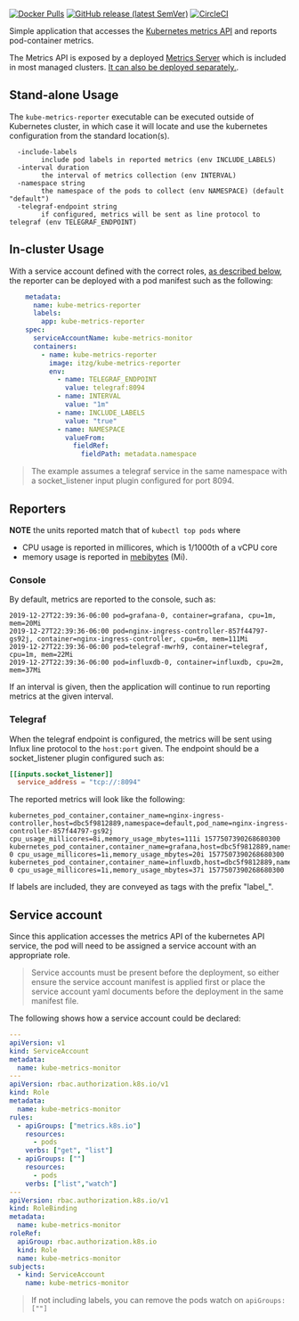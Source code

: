 
[![Docker Pulls](https://img.shields.io/docker/pulls/itzg/kube-metrics-reporter)](https://hub.docker.com/r/itzg/kube-metrics-reporter)
[![GitHub release (latest SemVer)](https://img.shields.io/github/v/release/itzg/kube-metrics-reporter)](https://github.com/itzg/kube-metrics-reporter/releases/latest)
[![CircleCI](https://circleci.com/gh/itzg/kube-metrics-reporter.svg?style=svg)](https://circleci.com/gh/itzg/kube-metrics-reporter)

Simple application that accesses the [Kubernetes metrics API](https://github.com/kubernetes/metrics) and reports pod-container metrics.

The Metrics API is exposed by a deployed [Metrics Server](https://kubernetes.io/docs/tasks/debug-application-cluster/resource-metrics-pipeline/#metrics-server) which is included in most managed clusters. [It can also be deployed separately.](https://github.com/kubernetes-sigs/metrics-server).

## Stand-alone Usage

The `kube-metrics-reporter` executable can be executed outside of Kubernetes cluster, in which case it will locate and use the kubernetes configuration from the standard location(s).

```
  -include-labels
    	include pod labels in reported metrics (env INCLUDE_LABELS)
  -interval duration
    	the interval of metrics collection (env INTERVAL)
  -namespace string
    	the namespace of the pods to collect (env NAMESPACE) (default "default")
  -telegraf-endpoint string
    	if configured, metrics will be sent as line protocol to telegraf (env TELEGRAF_ENDPOINT)
```

## In-cluster Usage

With a service account defined with the correct roles, [as described below](#service-account), the reporter can be deployed with a pod manifest such as the following:

```yaml
    metadata:
      name: kube-metrics-reporter
      labels:
        app: kube-metrics-reporter
    spec:
      serviceAccountName: kube-metrics-monitor
      containers:
        - name: kube-metrics-reporter
          image: itzg/kube-metrics-reporter
          env:
            - name: TELEGRAF_ENDPOINT
              value: telegraf:8094
            - name: INTERVAL
              value: "1m"
            - name: INCLUDE_LABELS
              value: "true"
            - name: NAMESPACE
              valueFrom:
                fieldRef:
                  fieldPath: metadata.namespace
```

> The example assumes a telegraf service in the same namespace with a socket_listener input plugin configured for port 8094.

## Reporters

**NOTE** the units reported match that of `kubectl top pods` where
- CPU usage is reported in millicores, which is 1/1000th of a vCPU core
- memory usage is reported in [mebibytes](https://en.wikipedia.org/wiki/Mebibyte) (Mi).

### Console

By default, metrics are reported to the console, such as:

```
2019-12-27T22:39:36-06:00 pod=grafana-0, container=grafana, cpu=1m, mem=20Mi
2019-12-27T22:39:36-06:00 pod=nginx-ingress-controller-857f44797-gs92j, container=nginx-ingress-controller, cpu=6m, mem=111Mi
2019-12-27T22:39:36-06:00 pod=telegraf-mwrh9, container=telegraf, cpu=1m, mem=22Mi
2019-12-27T22:39:36-06:00 pod=influxdb-0, container=influxdb, cpu=2m, mem=37Mi
```

If an interval is given, then the application will continue to run reporting metrics at the given interval. 

### Telegraf

When the telegraf endpoint is configured, the metrics will be sent using Influx line protocol to the `host:port` given. The endpoint should be a socket_listener plugin configured such as:

```toml
[[inputs.socket_listener]]
  service_address = "tcp://:8094"
```

The reported metrics will look like the following:
```
kubernetes_pod_container,container_name=nginx-ingress-controller,host=dbc5f9812889,namespace=default,pod_name=nginx-ingress-controller-857f44797-gs92j cpu_usage_millicores=8i,memory_usage_mbytes=111i 1577507390268680300
kubernetes_pod_container,container_name=grafana,host=dbc5f9812889,namespace=default,pod_name=grafana-0 cpu_usage_millicores=1i,memory_usage_mbytes=20i 1577507390268680300
kubernetes_pod_container,container_name=influxdb,host=dbc5f9812889,namespace=default,pod_name=influxdb-0 cpu_usage_millicores=1i,memory_usage_mbytes=37i 1577507390268680300
```

If labels are included, they are conveyed as tags with the prefix "label_".

## Service account

Since this application accesses the metrics API of the kubernetes API service, the pod will need to be assigned a service account with an appropriate role. 

> Service accounts must be present before the deployment, so either ensure the service account manifest is applied first or place the service account yaml documents before the deployment in the same manifest file.

The following shows how a service account could be declared:

```yaml
---
apiVersion: v1
kind: ServiceAccount
metadata:
  name: kube-metrics-monitor
---
apiVersion: rbac.authorization.k8s.io/v1
kind: Role
metadata:
  name: kube-metrics-monitor
rules:
  - apiGroups: ["metrics.k8s.io"]
    resources:
      - pods
    verbs: ["get", "list"]
  - apiGroups: [""]
    resources:
      - pods
    verbs: ["list","watch"]
---
apiVersion: rbac.authorization.k8s.io/v1
kind: RoleBinding
metadata:
  name: kube-metrics-monitor
roleRef:
  apiGroup: rbac.authorization.k8s.io
  kind: Role
  name: kube-metrics-monitor
subjects:
  - kind: ServiceAccount
    name: kube-metrics-monitor
```

> If not including labels, you can remove the pods watch on `apiGroups:[""]`

